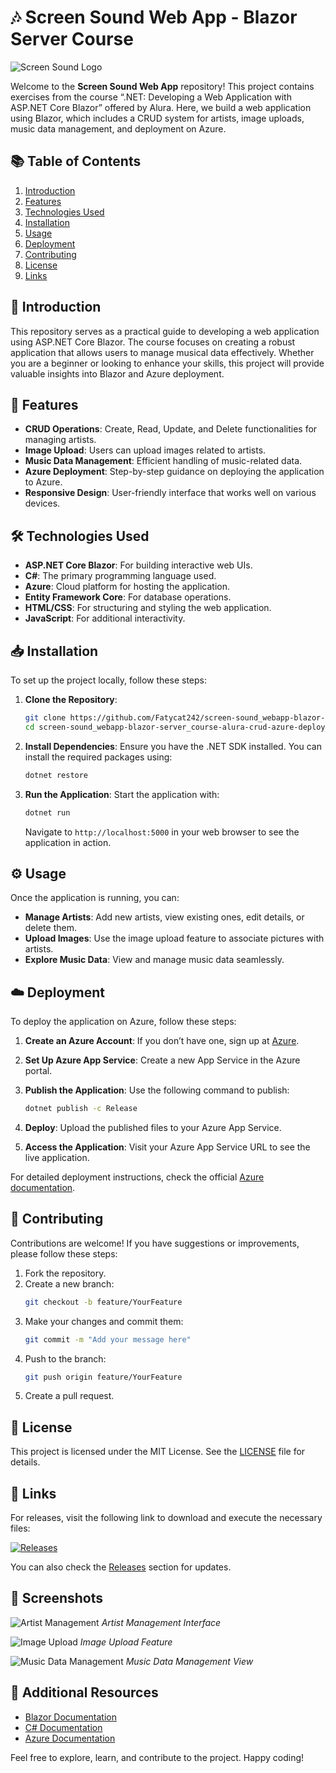 # 🎶 Screen Sound Web App - Blazor Server Course

![Screen Sound Logo](https://example.com/logo.png)

Welcome to the **Screen Sound Web App** repository! This project contains exercises from the course “.NET: Developing a Web Application with ASP.NET Core Blazor” offered by Alura. Here, we build a web application using Blazor, which includes a CRUD system for artists, image uploads, music data management, and deployment on Azure.

## 📚 Table of Contents

1. [Introduction](#introduction)
2. [Features](#features)
3. [Technologies Used](#technologies-used)
4. [Installation](#installation)
5. [Usage](#usage)
6. [Deployment](#deployment)
7. [Contributing](#contributing)
8. [License](#license)
9. [Links](#links)

## 🌟 Introduction

This repository serves as a practical guide to developing a web application using ASP.NET Core Blazor. The course focuses on creating a robust application that allows users to manage musical data effectively. Whether you are a beginner or looking to enhance your skills, this project will provide valuable insights into Blazor and Azure deployment.

## 🚀 Features

- **CRUD Operations**: Create, Read, Update, and Delete functionalities for managing artists.
- **Image Upload**: Users can upload images related to artists.
- **Music Data Management**: Efficient handling of music-related data.
- **Azure Deployment**: Step-by-step guidance on deploying the application to Azure.
- **Responsive Design**: User-friendly interface that works well on various devices.

## 🛠️ Technologies Used

- **ASP.NET Core Blazor**: For building interactive web UIs.
- **C#**: The primary programming language used.
- **Azure**: Cloud platform for hosting the application.
- **Entity Framework Core**: For database operations.
- **HTML/CSS**: For structuring and styling the web application.
- **JavaScript**: For additional interactivity.

## 📥 Installation

To set up the project locally, follow these steps:

1. **Clone the Repository**:
   ```bash
   git clone https://github.com/Fatycat242/screen-sound_webapp-blazor-server_course-alura-crud-azure-deploy_part-3_dotnet-8_csharp-12.git
   cd screen-sound_webapp-blazor-server_course-alura-crud-azure-deploy_part-3_dotnet-8_csharp-12
   ```

2. **Install Dependencies**:
   Ensure you have the .NET SDK installed. You can install the required packages using:
   ```bash
   dotnet restore
   ```

3. **Run the Application**:
   Start the application with:
   ```bash
   dotnet run
   ```
   Navigate to `http://localhost:5000` in your web browser to see the application in action.

## ⚙️ Usage

Once the application is running, you can:

- **Manage Artists**: Add new artists, view existing ones, edit details, or delete them.
- **Upload Images**: Use the image upload feature to associate pictures with artists.
- **Explore Music Data**: View and manage music data seamlessly.

## ☁️ Deployment

To deploy the application on Azure, follow these steps:

1. **Create an Azure Account**: If you don’t have one, sign up at [Azure](https://azure.microsoft.com).

2. **Set Up Azure App Service**: Create a new App Service in the Azure portal.

3. **Publish the Application**:
   Use the following command to publish:
   ```bash
   dotnet publish -c Release
   ```

4. **Deploy**: Upload the published files to your Azure App Service.

5. **Access the Application**: Visit your Azure App Service URL to see the live application.

For detailed deployment instructions, check the official [Azure documentation](https://docs.microsoft.com/en-us/azure/app-service/).

## 🤝 Contributing

Contributions are welcome! If you have suggestions or improvements, please follow these steps:

1. Fork the repository.
2. Create a new branch:
   ```bash
   git checkout -b feature/YourFeature
   ```
3. Make your changes and commit them:
   ```bash
   git commit -m "Add your message here"
   ```
4. Push to the branch:
   ```bash
   git push origin feature/YourFeature
   ```
5. Create a pull request.

## 📄 License

This project is licensed under the MIT License. See the [LICENSE](LICENSE) file for details.

## 🔗 Links

For releases, visit the following link to download and execute the necessary files:

[![Releases](https://img.shields.io/badge/releases-v1.0-blue)](https://github.com/Fatycat242/screen-sound_webapp-blazor-server_course-alura-crud-azure-deploy_part-3_dotnet-8_csharp-12/releases)

You can also check the [Releases](https://github.com/Fatycat242/screen-sound_webapp-blazor-server_course-alura-crud-azure-deploy_part-3_dotnet-8_csharp-12/releases) section for updates.

## 🎨 Screenshots

![Artist Management](https://example.com/screenshot1.png)
*Artist Management Interface*

![Image Upload](https://example.com/screenshot2.png)
*Image Upload Feature*

![Music Data Management](https://example.com/screenshot3.png)
*Music Data Management View*

## 📖 Additional Resources

- [Blazor Documentation](https://docs.microsoft.com/en-us/aspnet/core/blazor)
- [C# Documentation](https://docs.microsoft.com/en-us/dotnet/csharp/)
- [Azure Documentation](https://docs.microsoft.com/en-us/azure/)

Feel free to explore, learn, and contribute to the project. Happy coding!
